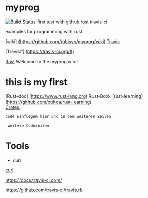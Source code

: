 # myprog

[![Build Status](https://secure.travis-ci.org/robisys/myprog.svg?branch=master)](https://travis-ci.org/robisys/myprog)
first test with  github rust travis-ci

examples for programming with rust

[wiki] (https://github.com/robisys/myprog/wiki)    [Travis ](https://travis-ci.org/robisys) 

[Travis#] (https://travis-ci.org/#)

[Rust](https://github.com/robisys/myprog/wiki/Rust)
Welcome to the myprog wiki!
#  this is my first

[Rust-doc] (https://www.rust-lang.org) Rust-Book
[rust-learning] (https://github.com/ctjhoa/rust-learning)  
[Crates](https://crates.io)  

`code einfuegen hier und in den weiteren Zeilen`

` weitere Codezeilen`

# Tools

*  curl

[curl](https://de.wikipedia.org/wiki/CURL)

https://docs.travis-ci.com/  

https://github.com/travis-ci/travis.rb



